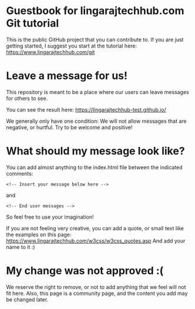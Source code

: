 # Guestbook for lingarajtechhub.com Git tutorial

This is the public GitHub project that you can contribute to.
If you are just getting started, I suggest you start at the tutorial here: https://www.lingarajtechhub.com/git

# Leave a message for us!
This repository is meant to be a place where our users can leave messages for others to see.

You can see the result here: https://lingarajtechhub-test.github.io/

We generally only have one condition: 
We will not allow messages that are negative, or hurtful. Try to be welcome and positive!

# What should my message look like?

You can add almost anything to the index.html file between the indicated comments:

`<!-- Insert your message below here -->`

and

`<!-- End user messages -->`

So feel free to use your imagination!

If you are not feeling very creative, you can add a quote, or small text like the examples on this page: https://www.lingarajtechhub.com/w3css/w3css_quotes.asp
And add your name to it :)

# My change was not approved :(

We reserve the right to remove, or not to add anything that we feel will not fit here.
Also, this page is a community page, and the content you add may be changed later.
